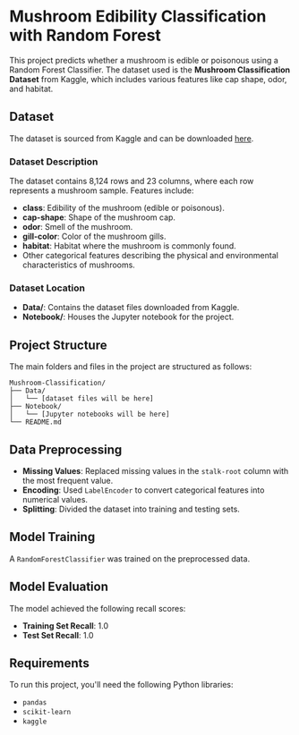 # Mushroom Edibility Classification with Random Forest

This project predicts whether a mushroom is edible or poisonous using a Random Forest Classifier. The dataset used is the **Mushroom Classification Dataset** from Kaggle, which includes various features like cap shape, odor, and habitat.

## Dataset

The dataset is sourced from Kaggle and can be downloaded [here](https://www.kaggle.com/datasets/uciml/mushroom-classification).

### Dataset Description

The dataset contains 8,124 rows and 23 columns, where each row represents a mushroom sample. Features include:

- **class**: Edibility of the mushroom (edible or poisonous).
- **cap-shape**: Shape of the mushroom cap.
- **odor**: Smell of the mushroom.
- **gill-color**: Color of the mushroom gills.
- **habitat**: Habitat where the mushroom is commonly found.
- Other categorical features describing the physical and environmental characteristics of mushrooms.

### Dataset Location

- **Data/**: Contains the dataset files downloaded from Kaggle.
- **Notebook/**: Houses the Jupyter notebook for the project.

## Project Structure

The main folders and files in the project are structured as follows:

```plaintext
Mushroom-Classification/
├── Data/
│   └── [dataset files will be here]
├── Notebook/
│   └── [Jupyter notebooks will be here] 
└── README.md
```

## Data Preprocessing
- **Missing Values**: Replaced missing values in the `stalk-root` column with the most frequent value.
- **Encoding**: Used `LabelEncoder` to convert categorical features into numerical values.
- **Splitting**: Divided the dataset into training and testing sets.

## Model Training
A `RandomForestClassifier` was trained on the preprocessed data.


## Model Evaluation
The model achieved the following recall scores:
- **Training Set Recall**: 1.0 
- **Test Set Recall**: 1.0 

## Requirements
To run this project, you'll need the following Python libraries:
- `pandas`
- `scikit-learn`
- `kaggle`
